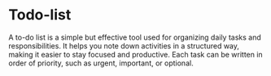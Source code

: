 # Todo-list
A to-do list is a simple but effective tool used for organizing daily tasks and responsibilities. It helps you note down activities in a structured way, making it easier to stay focused and productive. Each task can be written in order of priority, such as urgent, important, or optional.
